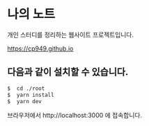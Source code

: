 # 나의 노트

개인 스터디를 정리하는 웹사이트 프로젝트입니다.

https://cp949.github.io

## 다음과 같이 설치할 수 있습니다.

```bash
$  cd ./root
$  yarn install
$  yarn dev
```

브라우저에서 http://localhost:3000 에 접속합니다.
